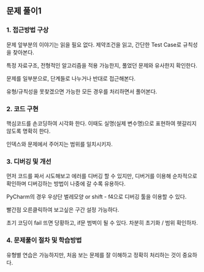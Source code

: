 ## 문제 풀이1

### 1. 접근방법 구상

문제 앞부분의 이야기는 읽을 필요 없다. 제약조건을 읽고, 간단한 Test Case로 규칙성을 찾아본다.

특정 자료구조, 전형적인 알고리즘을 적용 가능한지, 풀었던 문제와 유사한지 확인한다.

문제를 일부분으로, 단계들로 나누거나 반대로 접근해본다.

유형/규칙성을 못찾겠으면 가능한 모든 경우를 처리하면서 풀어본다.



### 2. 코드 구현 

핵심코드를 손코딩하여 시각화 한다. 이때도 실명(실제 변수명)으로 표현하여 헷갈리지 않도록 명확히 한다.

인덱스와 문제에서 주어지는 범위를 일치시키자.



### 3. 디버깅 및 개선

먼저 코드를 짜서 시도해보고 에러를 디버깅 할 수 있지만, 디버거를 이용해 순차적으로 확인하며 디버깅하는 방법이 나중에 갈 수록 유용하다.

PyCharm의 경우 우상단 벌레모양 or shift - f4으로 디버깅 툴을 이용할 수 있다.

빨간점 오른클릭하여 보고싶은 구간 설정 가능하다.

초기 코딩이 fail 뜨면 당황하고, if문 범벅이 될 수 있다. 차분히 초기화 / 범위 확인하자.



### 4. 문제풀이 절차 및 학습방법

유형별 연습은 가능하지만, 처음 보는 문제를 잘 이해하고 정확히 처리하는 것이 중요하다.